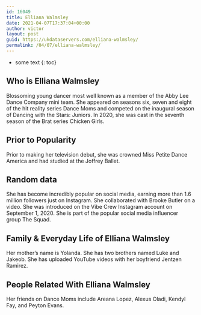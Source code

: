 ```yaml
---
id: 16049
title: Elliana Walmsley
date: 2021-04-07T17:37:04+00:00
author: victor
layout: post
guid: https://ukdataservers.com/elliana-walmsley/
permalink: /04/07/elliana-walmsley/
---
```


* some text
{: toc}


## Who is Elliana Walmsley



Blossoming young dancer most well known as a member of the Abby Lee Dance Company mini team. She appeared on seasons six, seven and eight of the hit reality series Dance Moms and competed on the inaugural season of Dancing with the Stars: Juniors. In 2020, she was cast in the seventh season of the Brat series Chicken Girls. 

                
                
                
## Prior to Popularity



Prior to making her television debut, she was crowned Miss Petite Dance America and had studied at the Joffrey Ballet.

                
                
                
## Random data



She has become incredibly popular on social media, earning more than 1.6 million followers just on Instagram. She collaborated with Brooke Butler on a video. She was introduced on the Vibe Crew Instagram account on September 1, 2020. She is part of the popular social media influencer group The Squad.

                
                
                
## Family & Everyday Life of Elliana Walmsley



Her mother&#8217;s name is Yolanda. She has two brothers named Luke and Jakeob. She has uploaded YouTube videos with her boyfriend Jentzen Ramirez.

                
                
                
## People Related With Elliana Walmsley



Her friends on Dance Moms include Areana Lopez, Alexus Oladi, Kendyl Fay, and Peyton Evans. 

                
              
            
          
          
          